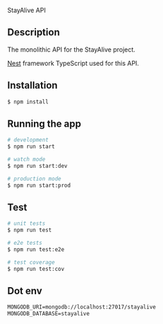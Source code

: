 StayAlive API

## Description

The monolithic API for the StayAlive project.

[Nest](https://github.com/nestjs/nest) framework TypeScript used for this API.

## Installation

```bash
$ npm install
```

## Running the app

```bash
# development
$ npm run start

# watch mode
$ npm run start:dev

# production mode
$ npm run start:prod
```

## Test

```bash
# unit tests
$ npm run test

# e2e tests
$ npm run test:e2e

# test coverage
$ npm run test:cov
```

## Dot env

```txt
MONGODB_URI=mongodb://localhost:27017/stayalive
MONGODB_DATABASE=stayalive
```

